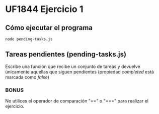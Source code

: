 # UF1844 Ejercicio 1

## Cómo ejecutar el programa

`node pending-tasks.js`

## Tareas pendientes (pending-tasks.js)

Escribe una función que recibe un conjunto de tareas y devuelve únicamente aquellas que siguen pendientes (propiedad _completed_ está marcada como _false_)

### BONUS

No utilices el operador de comparación "==" o "===" para realizar el ejercicio.

